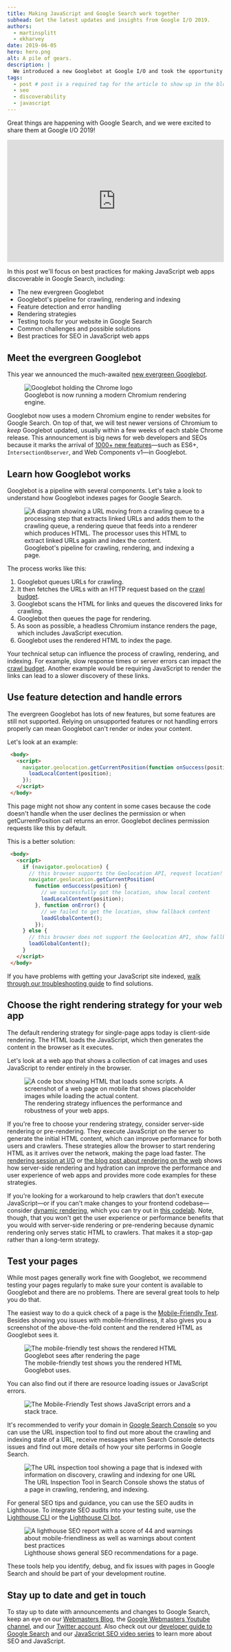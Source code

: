 ```yaml
---
title: Making JavaScript and Google Search work together
subhead: Get the latest updates and insights from Google I/O 2019.
authors:
  - martinsplitt
  - ekharvey
date: 2019-06-05
hero: hero.png
alt: A pile of gears.
description: |
  We introduced a new Googlebot at Google I/O and took the opportunity to discuss improvements and best practices for making JavaScript web apps work well with Google Search.
tags:
  - post # post is a required tag for the article to show up in the blog.
  - seo
  - discoverability
  - javascript
---
```


Great things are happening with Google Search, and we were excited to share them at Google I/O 2019!

<div style="width:100%; padding-top: 56.25%; position: relative;">
<iframe style="width:100%; height: 100%;position: absolute; top: 50%; left:
50%; transform: translate(-50%,-50%);"
src="https://www.youtube.com/embed/ufcijo46LCU" frameborder="0"
allow="accelerometer; autoplay; encrypted-media; gyroscope; picture-in-picture"
allowfullscreen></iframe>
</div>

In this post we'll focus on best practices for making JavaScript web apps discoverable in Google Search, including:

*   The new evergreen Googlebot
*   Googlebot's pipeline for crawling, rendering and indexing
*   Feature detection and error handling
*   Rendering strategies
*   Testing tools for your website in Google Search
*   Common challenges and possible solutions
*   Best practices for SEO in JavaScript web apps

## Meet the evergreen Googlebot

This year we announced the much-awaited [new evergreen Googlebot](https://webmasters.googleblog.com/2019/05/the-new-evergreen-googlebot.html).

<figure class="w-figure">
  <img src="evergreen-googlebot.png" alt="Googlebot holding the Chrome logo" style="max-width: 400px;">
  <figcaption class="w-figcaption">
    Googlebot is now running a modern Chromium rendering engine.
  </figcaption>
</figure>

Googlebot now uses a modern Chromium engine to render websites for Google Search. On top of that, we will test newer versions of Chromium to _keep_ Googlebot updated, usually within a few weeks of each stable Chrome release. This announcement is big news for web developers and SEOs because it marks the arrival of [1000+ new features](https://caniuse.com/#compare=chrome+41,chrome+74)—such as ES6+, `IntersectionObserver`, and Web Components v1—in Googlebot.

## Learn how Googlebot works

Googlebot is a pipeline with several components. Let's take a look to understand how Googlebot indexes pages for Google Search.

<figure class="w-figure w-figure--fullbleed">
  <img src="googlebot-process.png" alt="A diagram showing a URL moving from a crawling queue to a processing step that extracts linked URLs and adds them to the crawling queue, a rendering queue that feeds into a renderer which produces HTML. The processor uses this HTML to extract linked URLs again and index the content.">
  <figcaption class="w-figcaption w-figcaption--fullbleed">
    Googlebot's pipeline for crawling, rendering, and indexing a page.
  </figcaption>
</figure>

The process works like this:

1. Googlebot queues URLs for crawling.
2. It then fetches the URLs with an HTTP request based on the [crawl budget](https://webmasters.googleblog.com/2017/01/what-crawl-budget-means-for-googlebot.html).
3. Googlebot scans the HTML for links and queues the discovered links for crawling.
4. Googlebot then queues the page for rendering.
5. As soon as possible, a headless Chromium instance renders the page, which includes JavaScript execution.
6. Googlebot uses the rendered HTML to index the page.

Your technical setup can influence the process of crawling, rendering, and indexing. For example, slow response times or server errors can impact the [crawl budget](https://webmasters.googleblog.com/2017/01/what-crawl-budget-means-for-googlebot.html). Another example would be requiring JavaScript to render the links can lead to a slower discovery of these links.

## Use feature detection and handle errors

The evergreen Googlebot has lots of new features, but some features are still not supported. Relying on unsupported features or not handling errors properly can mean Googlebot can't render or index your content.

Let's look at an example:

```html
 <body>
   <script>
     navigator.geolocation.getCurrentPosition(function onSuccess(position) {
       loadLocalContent(position);
     });
   </script>
 </body>
```

This page might not show any content in some cases because the code doesn't handle when the user declines the permission or when getCurrentPosition call returns an error. Googlebot declines permission requests like this by default.

This is a better solution:

```html
 <body>
   <script>
     if (navigator.geolocation) {
       // this browser supports the Geolocation API, request location!
       navigator.geolocation.getCurrentPosition(
         function onSuccess(position) {
           // we successfully got the location, show local content
           loadLocalContent(position);
         }, function onError() {
           // we failed to get the location, show fallback content
           loadGlobalContent();
         });
     } else {
       // this browser does not support the Geolocation API, show fallback content
       loadGlobalContent();
     }
   </script>
 </body>

```

If you have problems with getting your JavaScript site indexed, [walk through our troubleshooting guide](https://developers.google.com/search/docs/guides/fix-search-javascript) to find solutions.

## Choose the right rendering strategy for your web app

The default rendering strategy for single-page apps today is client-side rendering. The HTML loads the JavaScript, which then generates the content in the browser as it executes.

Let's look at a web app that shows a collection of cat images and uses JavaScript to render entirely in the browser.

<figure class="w-figure">
  <img src="spa-kittens.png" alt="A code box showing HTML that loads some scripts. A screenshot of a web page on mobile that shows placeholder images while loading the actual content.">
  <figcaption class="w-figcaption">
    The rendering strategy influences the performance and robustness of your web apps.
  </figcaption>
</figure>

If you're free to choose your rendering strategy, consider server-side rendering or pre-rendering. They execute JavaScript on the server to generate the initial HTML content, which can improve performance for both users and crawlers. These strategies allow the browser to start rendering HTML as it arrives over the network, making the page load faster.  The [rendering session at I/O](https://www.youtube.com/watch?v=k-A2VfuUROg)  or [the blog post about rendering on the web](https://developers.google.com/web/updates/2019/02/rendering-on-the-web) shows how server-side rendering and hydration can improve the performance and user experience of web apps and provides more code examples for these strategies.

If you're looking for a workaround to help crawlers that don't execute JavaScript—or if you can't make changes to your frontend codebase—consider [dynamic rendering](https://developers.google.com/search/docs/guides/dynamic-rendering), which you can try out in [this codelab](https://codelabs.developers.google.com/codelabs/dynamic-rendering). Note, though, that you won't get the user experience or performance benefits that you would with server-side rendering or pre-rendering because dynamic rendering only serves static HTML to crawlers. That makes it a stop-gap rather than a long-term strategy.

## Test your pages

While most pages generally work fine with Googlebot, we recommend testing your pages regularly to make sure your content is available to Googlebot and there are no problems. There are several great tools to help you do that.

The easiest way to do a quick check of a page is the [Mobile-Friendly Test](https://g.co/mobilefriendly). Besides showing you issues with mobile-friendliness, it also gives you a screenshot of the above-the-fold content and the rendered HTML as Googlebot sees it.

<figure class="w-figure">
  <img class="w-screenshot" src="mobile-friendly-test-rendered-html.png" alt="The mobile-friendly test shows the rendered HTML Googlebot sees after rendering the page">
  <figcaption class="w-figcaption">
    The mobile-friendly test shows you the rendered HTML Googlebot uses.
  </figcaption>
</figure>

You can also find out if there are resource loading issues or JavaScript errors.

<figure class="w-figure">
  <img class="w-screenshot" src="mobile-friendly-test-js-error.png" alt="The Mobile-Friendly Test shows JavaScript errors and a stack trace.">
</figure>

It's recommended to verify your domain in [Google Search Console](https://g.co/searchconsole) so you can use the URL inspection tool to find out more about the crawling and indexing state of a URL, receive messages when Search Console detects issues and find out more details of how your site performs in Google Search.

<figure class="w-figure">
  <img class="w-screenshot" src="search-console-url-inspection-tool.png" alt="The URL inspection tool showing a page that is indexed with information on discovery, crawling and indexing for one URL">
  <figcaption class="w-figcaption">
    The URL Inspection Tool in Search Console shows the status of a page in crawling, rendering, and indexing.
  </figcaption>
</figure>

For general SEO tips and guidance, you can use the SEO audits in Lighthouse. To integrate SEO audits into your testing suite, use the [Lighthouse CLI](https://github.com/GoogleChrome/lighthouse/tree/master/lighthouse-cli) or the [Lighthouse CI bot](https://github.com/GoogleChromeLabs/lighthousebot).

<figure class="w-figure">
  <img class="w-screenshot" src="lighthouse-seo-audit-report.png" alt="A lighthouse SEO report with a score of 44 and warnings about mobile-friendliness as well as warnings about content best practices">
  <figcaption class="w-figcaption">
    Lighthouse shows general SEO recommendations for a page.
  </figcaption>
</figure>

These tools help you identify, debug, and fix issues with pages in Google Search and should be part of your development routine.

## Stay up to date and get in touch

To stay up to date with announcements and changes to Google Search, keep an eye on our [Webmasters Blog](https://webmasters.googleblog.com), the [Google Webmasters Youtube channel](https://youtube.com/GoogleWebmasterHelp), and our [Twitter account](https://twitter.com/googlewmc).
Also check out our [developer guide to Google Search](http://developers.google.com/search/docs/guides/) and our [JavaScript SEO video series](https://www.youtube.com/watch?v=LXF8bM4g-J4&list=PLKoqnv2vTMUPOalM1zuWDP9OQl851WMM9) to learn more about SEO and JavaScript.
